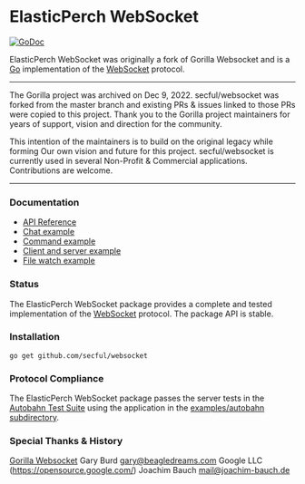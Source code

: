 # ElasticPerch WebSocket

[![GoDoc](https://godoc.org/github.com/secful/websocket?status.svg)](https://godoc.org/github.com/secful/websocket)

ElasticPerch WebSocket was originally a fork of Gorilla Websocket and is a [Go](http://golang.org/) implementation of the
[WebSocket](http://www.rfc-editor.org/rfc/rfc6455.txt) protocol.

---
The Gorilla project was archived on Dec 9, 2022. secful/websocket was forked from the master branch and existing PRs & issues linked to those PRs were copied to this project.
Thank you to the Gorilla project maintainers for years of support, vision and direction for the community. 

This intention of the maintainers is to build on the original legacy while forming Our own vision and future for this project.
secful/websocket is currently used in several Non-Profit & Commercial applications. Contributions are welcome.

---

### Documentation

* [API Reference](https://pkg.go.dev/github.com/secful/websocket?tab=doc)
* [Chat example](https://github.com/secful/websocket/tree/master/examples/chat)
* [Command example](https://github.com/secful/websocket/tree/master/examples/command)
* [Client and server example](https://github.com/secful/websocket/tree/master/examples/echo)
* [File watch example](https://github.com/secful/websocket/tree/master/examples/filewatch)

### Status

The ElasticPerch WebSocket package provides a complete and tested implementation of
the [WebSocket](http://www.rfc-editor.org/rfc/rfc6455.txt) protocol. The
package API is stable.

### Installation

    go get github.com/secful/websocket

### Protocol Compliance

The ElasticPerch WebSocket package passes the server tests in the [Autobahn Test Suite](https://github.com/crossbario/autobahn-testsuite) using the application in the [examples/autobahn subdirectory](https://github.com/secful/websocket/tree/master/examples/autobahn).


### Special Thanks & History

[Gorilla Websocket](http://github.com/gorilla/websocket)
Gary Burd <gary@beagledreams.com>
Google LLC (https://opensource.google.com/)
Joachim Bauch <mail@joachim-bauch.de>
